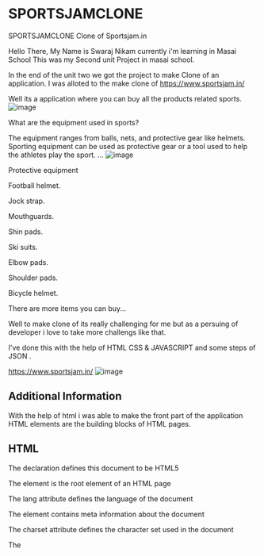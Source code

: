 # SPORTSJAMCLONE
SPORTSJAMCLONE
Clone of Sportsjam.in

Hello There, My Name is Swaraj Nikam currently i'm learning in Masai School This was my Second unit Project in masai school.

In the end of the unit two we got the project to make Clone of an application.
I was alloted to the make clone of https://www.sportsjam.in/

Well its a application where you can buy all the products related sports.
![image](https://user-images.githubusercontent.com/75193540/160000748-4990bea0-b853-4c25-9c8a-575e231fa993.png)

What are the equipment used in sports?

The equipment ranges from balls, nets, and protective gear like helmets. Sporting equipment can be used as protective gear or a tool used to help the athletes play the sport.
...
![image](https://user-images.githubusercontent.com/75193540/160000867-d193c09d-81d5-47cb-8b83-481d88594347.png)

Protective equipment

Football helmet.

Jock strap.

Mouthguards.

Shin pads.

Ski suits.

Elbow pads.

Shoulder pads.

Bicycle helmet.

There are more items you can buy...

Well to make clone of its really challenging for me but as a persuing of developer i love to take more challengs like that.

I've done this with the help of HTML CSS & JAVASCRIPT and some steps of JSON .

https://www.sportsjam.in/
![image](https://user-images.githubusercontent.com/75193540/160000984-6406c8d9-06c5-4d37-8ddb-593828b35f29.png)

## Additional Information

With the help of html i was able to make the front part of the application
HTML elements are the building blocks of HTML pages.

## HTML

The <!DOCTYPE html> declaration defines this document to be HTML5

The <html> element is the root element of an HTML page

The lang attribute defines the language of the document

The <meta> element contains meta information about the document

The charset attribute defines the character set used in the document

The <title> element specifies a title for the document

The <body> element contains the visible page content

The <h1> element defines a large heading

The <p> element defines a paragraph

## CSS Syntax

A CSS rule consists of a selector and a declaration block:

The selector points to the HTML element to style (h1).

The declaration block (in curly braces) contains one or more declarations separated by semicolons.

Each declaration includes a CSS property name and a value, separated by a colon.

## External Style Sheet

A CSS style sheet can be stored in an external file

## JAVASCRIPTS VARIABLE

JavaScript variables are containers for storing data values.

## What can JavaScript Do?

JavaScript Can Change HTML Content
JavaScript Can Change HTML Attribute Values
JavaScript Can Change HTML Styles (CSS)
JavaScript Can Hide HTML Elements
JavaScript Can Show HTML Elements

## The HTML DOM (Document Object Model)

When a web page is loaded, the browser creates a Document Object Model of the page.

The HTML DOM model is constructed as a tree of Objects:

## Finding HTML Elements

When you want to access HTML elements with JavaScript, you have to find the elements first.

There are a couple of ways to do this:

Finding HTML elements by id
Finding HTML elements by tag name
Finding HTML elements by class name
Finding HTML elements by CSS selectors
Finding HTML elements by HTML object collections

## 🔗 Links

[![github linkedin](https://img.shields.io/badge/my_portfolio-000?style=for-the-badge&logo=ko-fi&logoColor=white)](https://github.com/abhee-hub/sportsjam.git)

```


![Logo](https://storage.sg.content-cdn.io/in-resources/b368029c-a4dd-448a-a888-58348cb1b144/Images/userimages/logo.jpg)


## Authors

@abhishekmishra

```
